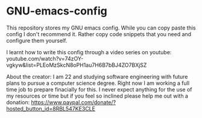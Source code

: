 # GNU-emacs-config
This repository stores my GNU emacs config. 
While you can copy paste this config I don't recommend it. Rather copy code snippets that you need and configure them yourself. 

I learnt how to write this config through a video series on youtube:
youtube.com/watch?v=74zOY-vgkyw&list=PLEoMzSkcN8oPH1au7H6B7bBJ4ZO7BXjSZ

About the creator:
I am 22 and studying software engineering with future plans to pursue a computer science degree. Right now I am working a full time job to prepare finacially for this.
I never expect anything for the use of my resources or time but if you feel so inclined please help me out with a donation:
https://www.paypal.com/donate/?hosted_button_id=8RBL547KE3CLE


